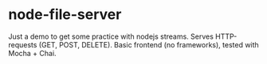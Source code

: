 # node-file-server
Just a demo to get some practice with nodejs streams. 
Serves HTTP-requests (GET, POST, DELETE). Basic frontend (no frameworks), tested with Mocha + Chai.
